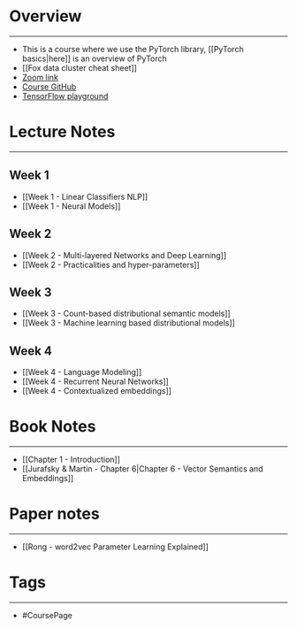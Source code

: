 
# Overview
---
* This is a course where we use the PyTorch library, [[PyTorch basics|here]] is an overview of PyTorch
* [[Fox data cluster cheat sheet]]
* [Zoom link](https://uio.zoom.us/j/62776647554?pwd=dnZ4WUMwMnExZVh2bFNIdkN3N2ZNdz09)
* [Course GitHub](https://github.uio.no/in5550/2024)
* [TensorFlow playground](playground.tensorflow.org)



# Lecture Notes
---

## Week 1
* [[Week 1 - Linear Classifiers NLP]]
* [[Week 1 - Neural Models]]

## Week 2
* [[Week 2 - Multi-layered Networks and Deep Learning]]
* [[Week 2 - Practicalities and hyper-parameters]]

## Week 3
* [[Week 3 - Count-based distributional semantic models]]
* [[Week 3 - Machine learning based distributional models]]

## Week 4
* [[Week 4 - Language Modeling]]
* [[Week 4 - Recurrent Neural Networks]]
* [[Week 4 - Contextualized embeddings]]

# Book Notes
---

* [[Chapter 1 - Introduction]]
* [[Jurafsky & Martin - Chapter 6|Chapter 6 - Vector Semantics and Embeddings]]


# Paper notes
---

* [[Rong - word2vec Parameter Learning Explained]]


# Tags
---
* #CoursePage


